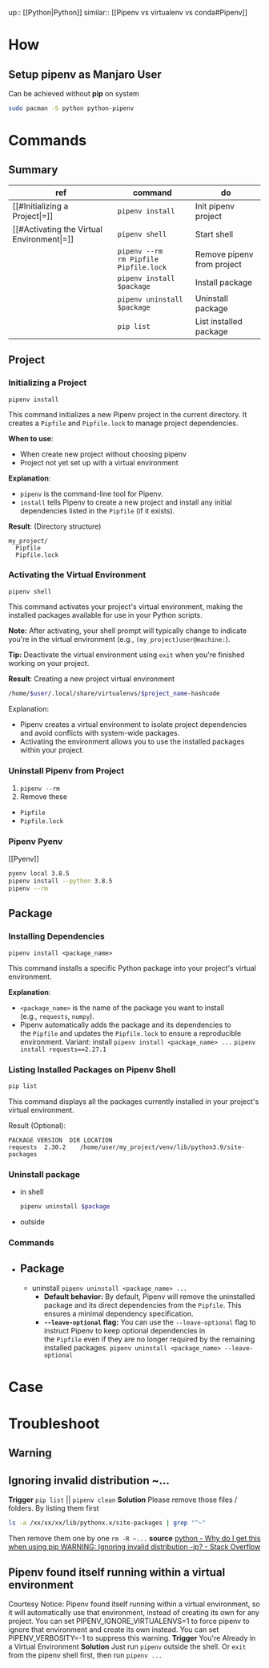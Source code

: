 up:: [[Python|Python]]
similar:: [[Pipenv vs virtualenv vs conda#Pipenv]]

# How
## Setup pipenv as Manjaro User
Can be achieved without **pip** on system
```sh
sudo pacman -S python python-pipenv
```

# Commands
## Summary
| ref                                        | command                                    | do                         |
| ------------------------------------------ | ------------------------------------------ | -------------------------- |
| [[#Initializing a Project\|=]]             | `pipenv install`                           | Init pipenv project        |
| [[#Activating the Virtual Environment\|=]] | `pipenv shell`                             | Start shell                |
|                                            | `pipenv --rm`<br>`rm Pipfile Pipfile.lock` | Remove pipenv from project |
|                                            | `pipenv install $package`                  | Install package            |
|                                            | `pipenv uninstall $package`                | Uninstall package          |
|                                            | `pip list`                                 | List installed package     |

## Project
### Initializing a Project
```
pipenv install
```
This command initializes a new Pipenv project in the current directory. It creates a `Pipfile` and `Pipfile.lock` to manage project dependencies.

**When to use**:
- When create new project without choosing pipenv
- Project not yet set up with a virtual environment

**Explanation**:
- `pipenv` is the command-line tool for Pipenv.
- `install` tells Pipenv to create a new project and install any initial dependencies listed in the `Pipfile` (if it exists).

**Result**:
(Directory structure)
```
my_project/
  Pipfile
  Pipfile.lock
```

### Activating the Virtual Environment
```
pipenv shell
```
This command activates your project's virtual environment, making the installed packages available for use in your Python scripts.

**Note:** After activating, your shell prompt will typically change to indicate you're in the virtual environment (e.g., `(my_project)user@machine:`).

**Tip:** Deactivate the virtual environment using `exit` when you're finished working on your project.

**Result**:
Creating a new project virtual environment
```sh
/home/$user/.local/share/virtualenvs/$project_name-hashcode
```
Explanation:
- Pipenv creates a virtual environment to isolate project dependencies and avoid conflicts with system-wide packages.
- Activating the environment allows you to use the installed packages within your project.

### Uninstall Pipenv from Project
1. `pipenv --rm`
2. Remove these
- `Pipfile` 
- `Pipfile.lock`

### Pipenv Pyenv
[[Pyenv]]
```sh
pyenv local 3.8.5
pipenv install --python 3.8.5
pipenv --rm
```

## Package
### Installing Dependencies
```
pipenv install <package_name>
```
This command installs a specific Python package into your project's virtual environment.

**Explanation**:
- `<package_name>` is the name of the package you want to install (e.g., `requests`, `numpy`).
- Pipenv automatically adds the package and its dependencies to the `Pipfile` and updates the `Pipfile.lock` to ensure a reproducible environment.
Variant:
install `pipenv install <package_name> ...` 
	  `pipenv install requests==2.27.1`
### Listing Installed Packages on **Pipenv Shell**
```sh
pip list
```
This command displays all the packages currently installed in your project's virtual environment.

Result (Optional):
```
PACKAGE VERSION  DIR LOCATION
requests  2.30.2    /home/user/my_project/venv/lib/python3.9/site-packages
```

### Uninstall package
- in shell
	```sh
	pipenv uninstall $package
	```
- outside
	
### Commands
- Package
	- 
	- uninstall `pipenv uninstall <package_name> ...`
		- **Default behavior:** By default, Pipenv will remove the uninstalled package and its direct dependencies from the `Pipfile`. This ensures a minimal dependency specification.
		- **`--leave-optional` flag:** You can use the `--leave-optional` flag to instruct Pipenv to keep optional dependencies in the `Pipfile` even if they are no longer required by the remaining installed packages.
		  `pipenv uninstall <package_name> --leave-optional`

# Case


# Troubleshoot

## Warning
## Ignoring invalid distribution ~...
**Trigger**
`pip list` || `pipenv clean`
**Solution**
Please remove those files / folders. By listing them first
```bash
ls -a /xx/xx/xx/lib/pythonx.x/site-packages | grep "^~"
```
Then remove them one by one `rm -R ~...`
**source**
[python - Why do I get this when using pip WARNING: Ignoring invalid distribution -ip? - Stack Overflow](https://stackoverflow.com/questions/68880743/why-do-i-get-this-when-using-pip-warning-ignoring-invalid-distribution-ip)

## Pipenv found itself running within a virtual environment
Courtesy Notice: Pipenv found itself running within a virtual environment, so it will automatically use that environment, instead of creating its own for any project. You can set PIPENV_IGNORE_VIRTUALENVS=1 to force pipenv to ignore that environment and create its own instead. You can set PIPENV_VERBOSITY=-1 to suppress this warning.
**Trigger**
You're Already in a Virtual Environment
**Solution**
Just run `pipenv` outside the shell. Or `exit`  from the pipenv shell first, then run `pipenv ...`

